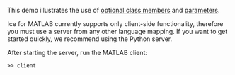 This demo illustrates the use of [optional class members][1] and
[parameters][2].

Ice for MATLAB currently supports only client-side functionality, therefore
you must use a server from any other language mapping. If you want to get
started quickly, we recommend using the Python server.

After starting the server, run the MATLAB client:

```
>> client
```

[1]: https://doc.zeroc.com/display/Ice37/Optional+Data+Members
[2]: https://doc.zeroc.com/display/Ice37/MATLAB+Mapping+for+Operations
